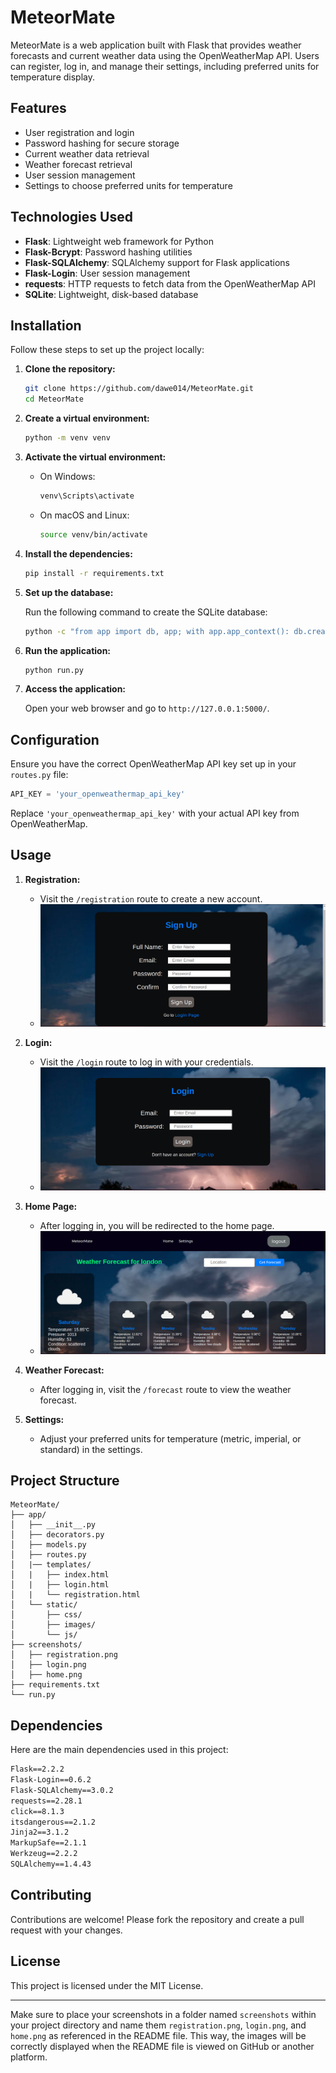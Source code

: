 # MeteorMate

MeteorMate is a web application built with Flask that provides weather forecasts and current weather data using the OpenWeatherMap API. Users can register, log in, and manage their settings, including preferred units for temperature display.

## Features

- User registration and login
- Password hashing for secure storage
- Current weather data retrieval
- Weather forecast retrieval
- User session management
- Settings to choose preferred units for temperature

## Technologies Used

- **Flask**: Lightweight web framework for Python
- **Flask-Bcrypt**: Password hashing utilities
- **Flask-SQLAlchemy**: SQLAlchemy support for Flask applications
- **Flask-Login**: User session management
- **requests**: HTTP requests to fetch data from the OpenWeatherMap API
- **SQLite**: Lightweight, disk-based database

## Installation

Follow these steps to set up the project locally:

1. **Clone the repository:**

    ```sh
    git clone https://github.com/dawe014/MeteorMate.git
    cd MeteorMate
    ```

2. **Create a virtual environment:**

    ```sh
    python -m venv venv
    ```

3. **Activate the virtual environment:**

    - On Windows:

        ```sh
        venv\Scripts\activate
        ```

    - On macOS and Linux:

        ```sh
        source venv/bin/activate
        ```

4. **Install the dependencies:**

    ```sh
    pip install -r requirements.txt
    ```

5. **Set up the database:**

    Run the following command to create the SQLite database:

    ```sh
    python -c "from app import db, app; with app.app_context(): db.create_all()"
    ```

6. **Run the application:**

    ```sh
    python run.py
    ```

7. **Access the application:**

    Open your web browser and go to `http://127.0.0.1:5000/`.

## Configuration

Ensure you have the correct OpenWeatherMap API key set up in your `routes.py` file:

```python
API_KEY = 'your_openweathermap_api_key'
```

Replace `'your_openweathermap_api_key'` with your actual API key from OpenWeatherMap.

## Usage

1. **Registration:**
   - Visit the `/registration` route to create a new account.
   - ![Registration Page](screenshots/registration.png)

2. **Login:**
   - Visit the `/login` route to log in with your credentials.
   - ![Login Page](screenshots/login.png)

3. **Home Page:**
   - After logging in, you will be redirected to the home page.
   - ![Home Page](screenshots/home.png)

4. **Weather Forecast:**
   - After logging in, visit the `/forecast` route to view the weather forecast.

5. **Settings:**
   - Adjust your preferred units for temperature (metric, imperial, or standard) in the settings.

## Project Structure

```plaintext
MeteorMate/
├── app/
│   ├── __init__.py
│   ├── decorators.py
│   ├── models.py
│   ├── routes.py
│   |── templates/
│   |   ├── index.html
│   |   ├── login.html
│   |   └── registration.html
│   └── static/
│       ├── css/
│       ├── images/
│       └── js/
├── screenshots/
│   ├── registration.png
│   ├── login.png
│   ├── home.png
├── requirements.txt
└── run.py
```

## Dependencies

Here are the main dependencies used in this project:

```txt
Flask==2.2.2
Flask-Login==0.6.2
Flask-SQLAlchemy==3.0.2
requests==2.28.1
click==8.1.3
itsdangerous==2.1.2
Jinja2==3.1.2
MarkupSafe==2.1.1
Werkzeug==2.2.2
SQLAlchemy==1.4.43
```

## Contributing

Contributions are welcome! Please fork the repository and create a pull request with your changes.

## License

This project is licensed under the MIT License.

---

Make sure to place your screenshots in a folder named `screenshots` within your project directory and name them `registration.png`, `login.png`, and `home.png` as referenced in the README file. This way, the images will be correctly displayed when the README file is viewed on GitHub or another platform.